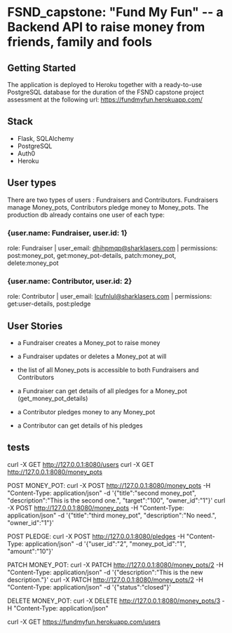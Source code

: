 # FSND_capstone: "Fund My Fun" -- a Backend API to raise money from friends, family and fools 

## Getting Started

The application is deployed to Heroku together with a ready-to-use PostgreSQL database for the duration of the
FSND capstone project assessment at the following url: https://fundmyfun.herokuapp.com/

## Stack
- Flask, SQLAlchemy
- PostgreSQL
- Auth0
- Heroku

## User types

There are two types of users : Fundraisers and Contributors. Fundraisers manage Money_pots,
Contributors pledge money to Money_pots. 
The production db already contains one user of each type:
### {user.name: Fundraiser, user.id: 1}
role: Fundraiser |
user_email: dhihpmqp@sharklasers.com |
permissions: post:money_pot, get:money_pot-details, patch:money_pot, delete:money_pot

### {user.name: Contributor, user.id: 2}
role: Contributor | 
user_email: lcufnlul@sharklasers.com |
permissions: get:user-details, post:pledge

## User Stories
- a Fundraiser creates a Money_pot to raise money
- a Fundraiser updates or deletes a Money_pot at will

- the list of all Money_pots is accessible to both Fundraisers and Contributors
- a Fundraiser can get details of all pledges for a Money_pot (get_money_pot_details)
- a Contributor pledges money to any Money_pot
- a Contributor can get details of his pledges

## tests

curl -X GET http://127.0.0.1:8080/users
curl -X GET http://127.0.0.1:8080/money_pots

POST MONEY_POT:
curl -X POST http://127.0.0.1:8080/money_pots -H "Content-Type: application/json" -d '{"title":"second money_pot", "description":"This is the second one.", "target":"100", "owner_id":"1"}'
curl -X POST http://127.0.0.1:8080/money_pots -H "Content-Type: application/json" -d '{"title":"third money_pot", "description":"No need.", "owner_id":"1"}'

POST PLEDGE:
curl -X POST http://127.0.0.1:8080/pledges -H "Content-Type: application/json" -d '{"user_id":"2", "money_pot_id":"1", "amount":"10"}'

PATCH MONEY_POT:
curl -X PATCH http://127.0.0.1:8080/money_pots/2 -H "Content-Type: application/json" -d '{"description":"This is the new description."}'
curl -X PATCH http://127.0.0.1:8080/money_pots/2 -H "Content-Type: application/json" -d '{"status":"closed"}'

DELETE MONEY_POT:
curl -X DELETE http://127.0.0.1:8080/money_pots/3 -H "Content-Type: application/json"

curl -X GET https://fundmyfun.herokuapp.com/users